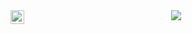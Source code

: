 
<a href="https://www.linkedin.com/in/ruitao-jiang-295a42224">
  <img align="left" alt="Ruitao's LinkedIN" width="22px" src="https://raw.githubusercontent.com/peterthehan/peterthehan/master/assets/linkedin.svg" />
</a>

<div align="center"> <img src="https://github-readme-stats.vercel.app/api/top-langs/?username=sun0225SUN&hide_title=true&hide_border=true&layout=compact&langs_count=6&text_color=000&icon_color=fff&bg_color=0,52fa5a,4dfcff,c64dff&theme=graywhite" /> </div>
<!---
betterrt/betterrt is a ✨ special ✨ repository because its `README.md` (this file) appears on your GitHub profile.
You can click the Preview link to take a look at your changes.
--->
